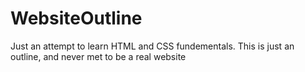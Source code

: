 # WebsiteOutline
Just an attempt to learn HTML and CSS fundementals. This is just an outline, and never met to be a real website
